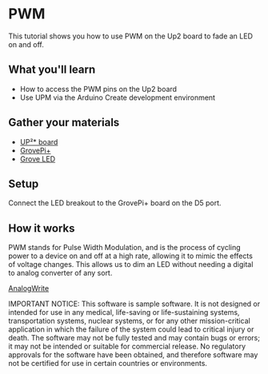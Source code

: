 # PWM
This tutorial shows you how to use PWM on the Up2 board to fade an LED on and off.

## What you'll learn
* How to access the PWM pins on the Up2 board
* Use UPM via the Arduino Create development environment

## Gather your materials
* [UP²\* board](http://www.up-board.org/upsquared)
* [GrovePi+](http://wiki.seeedstudio.com/wiki/GrovePi%2b)
* [Grove LED](https://www.seeedstudio.com/Grove-Green-LED-p-1144.html)

## Setup
Connect the LED breakout to the GrovePi+ board on the D5 port.

## How it works
PWM stands for Pulse Width Modulation, and is the process of cycling power to a device on and off at a high rate, allowing it to mimic the effects of voltage changes. This allows us to dim an LED without needing a digital to analog converter of any sort.

[AnalogWrite](https://www.arduino.cc/reference/en/language/functions/analog-io/analogwrite/)


IMPORTANT NOTICE: This software is sample software. It is not designed or intended for use in any medical, life-saving or life-sustaining systems, transportation systems, nuclear systems, or for any other mission-critical application in which the failure of the system could lead to critical injury or death. The software may not be fully tested and may contain bugs or errors; it may not be intended or suitable for commercial release. No regulatory approvals for the software have been obtained, and therefore software may not be certified for use in certain countries or environments.
